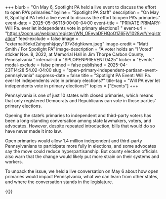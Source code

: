 +++
blurb = "On May 6, Spotlight PA held a live event to discuss the effort to open PA’s primaries."
byline = "Spotlight PA Staff"
description = "On May 6, Spotlight PA held a live event to discuss the effort to open PA’s primaries."
event-date = 2025-05-06T18:00:00-04:00
event-title = "PRIVATE PRIMARY: Will Pa. ever let independents vote in primary elections? "
event-url = "https://zoom.us/webinar/register/WN_OEevaDFHQoO1Z6EjV1028w#/registration"
feed-exclude = false
image = "external/5nkd2ahgmhkjqey197v3dghkwm.jpeg"
image-credit = "Matt Smith / For Spotlight PA"
image-description = "A voter holds an “I Voted” sticker Nov. 8, 2022, at Memorial Hall in Jim Thorpe Carbon County, Pennsylvania."
internal-id = "SPLOPENPRIEVENT0425"
kicker = "Events"
modal-exclude = false
pinned = false
published = 2025-04-23T14:28:54.02-04:00
slug = "open-primary-independent-partisan-event-pennsylvania"
suppress-date = false
title = "Spotlight PA Event: Will Pa. ever let independents vote in primary elections?"
title-tag = "Will PA ever let independents vote in primary elections?"
topics = ["Events"]
+++

Pennsylvania is one of just 10 states with closed primaries, which means that only registered Democrats and Republicans can vote in those parties’ primary elections.

Opening the state’s primaries to independent and third-party voters has been a long-standing conversation among state lawmakers, voters, and advocates. However, despite repeated introduction, bills that would do so have never made it into law.

Open primaries would allow 1.4 million independent and third-party Pennsylvanians to participate more fully in elections, and some advocates say the move could reduce hyperpartisanship. But county election officials also warn that the change would likely put more strain on their systems and workers. <strong></strong>

To unpack the issue, we held a live conversation on May 6 about how open primaries would impact Pennsylvania, what we can learn from other states, and where the conversation stands in the legislature.

{{<vimeo id="1082253451" >}}


